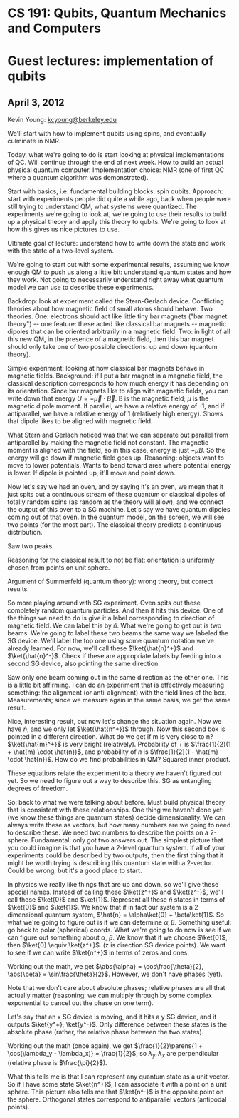 CS 191: Qubits, Quantum Mechanics and Computers
===============================================
Guest lectures: implementation of qubits
========================================
April 3, 2012
-------------

Kevin Young: kcyoung@berkeley.edu

We'll start with how to implement qubits using spins, and eventually culminate in
NMR.

Today, what we're going to do is start looking at physical implementations
of QC. Will continue through the end of next week. How to build an actual
physical quantum computer. Implementation choice: NMR (one of first QC
where a quantum algorithm was demonstrated).

Start with basics, i.e. fundamental building blocks: spin qubits. Approach:
start with experiments people did quite a while ago, back when people were
still trying to understand QM, what systems were quantized. The experiments
we're going to look at, we're going to use their results to build up a
physical theory and apply this theory to qubits. We're going to look at how
this gives us nice pictures to use.

Ultimate goal of lecture: understand how to write down the state and work
with the state of a two-level system.

We're going to start out with some experimental results, assuming we know
enough QM to push us along a little bit: understand quantum states and how
they work. Not going to necessarily understand right away what quantum
model we can use to describe these experiments.

Backdrop: look at experiment called the Stern-Gerlach device. Conflicting
theories about how magnetic field of small atoms should behave. Two
theories. One: electrons should act like little tiny bar magnets ("bar
magnet theory") -- one feature: these acted like classical bar magnets --
magnetic dipoles that can be oriented arbitrarily in a magnetic field. Two:
in light of all this new QM, in the presence of a magnetic field, then this
bar magnet should only take one of two possible directions: up and down
(quantum theory).

Simple experiment: looking at how classical bar magnets behave in magnetic
fields. Background: if I put a bar magnet in a magnetic field, the
classical description corresponds to how much energy it has depending on
its orientation. Since bar magnets like to align with magnetic fields, you
can write down that energy $U = -\vec{\mu} \cdot \vec{B}$. B is the
magnetic field; $\mu$ is the magnetic dipole moment. If parallel, we have a
relative energy of -1, and if antiparallel, we have a relative energy of 1
(relatively high energy). Shows that dipole likes to be aligned with
magnetic field.

What Stern and Gerlach noticed was that we can separate out parallel from
antiparallel by making the magnetic field not constant. The magnetic moment
is aligned with the field, so in this case, energy is just $-\mu B$. So the
energy will go down if magnetic field goes up. Reasoning: objects want to
move to lower potentials. Wants to bend toward area where potential energy
is lower. If dipole is pointed up, it'll move and point down.

Now let's say we had an oven, and by saying it's an oven, we mean that it
just spits out a continuous stream of these quantum or classical dipoles of
totally random spins (as random as the theory will allow), and we connect
the output of this oven to a SG machine. Let's say we have quantum dipoles
coming out of that oven. In the quantum model, on the screen, we will see
two points (for the most part). The classical theory predicts a continuous
distribution.

Saw two peaks.

Reasoning for the classical result to not be flat: orientation is uniformly
chosen from points on unit sphere.

Argument of Summerfeld (quantum theory): wrong theory, but correct results.

So more playing around with SG experiment. Oven spits out these completely
random quantum particles. And then it hits this device. One of the things
we need to do is give it a label corresponding to direction of magnetic
field. We can label this by $\hat{n}$. What we're going to get out is two
beams. We're going to label these two beams the same way we labeled the SG
device. We'll label the top one using some quantum notation we've already
learned. For now, we'll call these $\ket{\hat{n}^+}$ and
$\ket{\hat{n}^-}$. Check if these are appropriate labels by feeding into a
second SG device, also pointing the same direction.

Saw only one beam coming out in the same direction as the other one. This
is a little bit affirming. I can do an experiment that is effectively
measuring something: the alignment (or anti-alignment) with the field lines
of the box. Measurements; since we measure again in the same basis, we get
the same result.

Nice, interesting result, but now let's change the situation again. Now we
have $\hat{n}$, and we only let $\ket{\hat{n^+}}$ through. Now this second
box is pointed in a different direction. What do we get if m is very close
to n?  $\ket{\hat{m}^+}$ is very bright (relatively). Probability of $+$ is
$\frac{1}{2}(1 + \hat{m} \cdot \hat{n})$, and probability of $n$ is
$\frac{1}{2}(1 - \hat{m} \cdot \hat{n})$. How do we find probabilities in
QM? Squared inner product.

These equations relate the experiment to a theory we haven't figured out
yet. So we need to figure out a way to describe this. SG as entangling
degrees of freedom.

So: back to what we were talking about before. Must build physical theory
that is consistent with these relationships. One thing we haven't done yet:
(we know these things are quantum states) decide dimensionality. We can
always write these as vectors, but how many numbers are we going to need to
describe these. We need two numbers to describe the points on a
2-sphere. Fundamental: only got two answers out. The simplest picture that
you could imagine is that you have a 2-level quantum system. If all of your
experiments could be described by two outputs, then the first thing that it
might be worth trying is describing this quantum state with a
2-vector. Could be wrong, but it's a good place to start.

In physics we really like things that are up and down, so we'll give these
special names. Instead of calling these $\ket{z^+}$ and $\ket{z^-}$, we'll
call these $\ket{0}$ and $\ket{1}$. Represent all these $\hat{n}$ states in
terms of $\ket{0}$ and $\ket{1}$. We know that if in fact our system is a
2-dimensional quantum system, $\hat{n} = \alpha\ket{0} + \beta\ket{1}$. So
what we're going to figure out is if we can determine $\alpha,
\beta$. Something useful: go back to polar (spherical) coords. What we're
going to do now is see if we can figure out something about $\alpha$,
$\beta$. We know that if we choose $\ket{0}$, then $\ket{0} \equiv
\ket{z^+}$. (z is direction SG device points). We want to see if we can
write $\ket{n^+}$ in terms of zeros and ones.

Working out the math, we get $\abs{\alpha} = \cos\frac{\theta}{2},
\abs{\beta} = \sin\frac{\theta}{2}$. However, we don't have phases
(yet).

Note that we don't care about absolute phases; relative phases are all that
actually matter (reasoning: we can multiply through by some complex
exponential to cancel out the phase on one term).

Let's say that an x SG device is moving, and it hits a y SG device, and it
outputs $\ket{y^+}, \ket{y^-}$. Only difference between these states is
the absolute phase (rather, the relative phase between the two states).

Working out the math (once again), we get $\frac{1}{2}\parens{1 +
\cos(\lambda_y - \lambda_x)} = \frac{1}{2}$, so $\lambda_y, \lambda_x$ are
perpendicular (relative phase is $\frac{\pi}{2}$).

What this tells me is that I can represent any quantum state as a unit
vector. So if I have some state $\ket{n^+}$, I can associate it with a point on
a unit sphere. This picture also tells me that $\ket{n^-}$ is the opposite
point on the sphere. Orthogonal states correspond to antiparallel vectors
(antipodal points).
